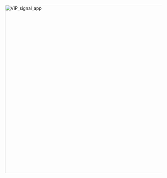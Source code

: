 <img width="540" alt="VIP_signal_app" src="https://user-images.githubusercontent.com/110735726/187066938-7605c989-6a6c-4e33-b5ed-699bdb3f3310.png">
